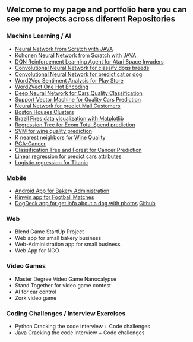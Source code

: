 ## Welcome to my page and portfolio here you can see my projects across diferent Repositories

### Machine Learning / AI
* [Neural Network from Scratch with JAVA](https://github.com/rtv313/NeuralNetwork)
* [Kohonen Neural Network from Scratch with JAVA](https://github.com/rtv313/SOM-Kohonen-Neural-Network)
* [DQN Reinforcement Learning Agent for Atari Space Invaders](https://github.com/rtv313/DQN-SpaceInvaders)
* [Convolutional Neural Network for classify dogs breeds ](https://github.com/rtv313/KerasCNNDogsBreeds)
* [Convolutional Neural Network for predict cat or dog](https://www.kaggle.com/raultrevino/cnn-cat-or-dog-tensorflow/notebook)
* [Word2Vec Sentiment Analysis for Play Store](https://www.kaggle.com/raultrevino/word2vec-and-sentiment-analisis-playstore)
* [Word2Vect One Hot Encoding](https://www.kaggle.com/raultrevino/playstoreword2veconehotencoding)
* [Deep Neural Network for Cars Quality Classification](https://www.kaggle.com/raultrevino/deep-nn-for-cars-quality-classification)
* [Support Vector Machine for Quality Cars Prediction](https://www.kaggle.com/raultrevino/svc-autos-quality)
* [Neural Network for predict Mall Customers](https://www.kaggle.com/raultrevino/nn-mallcustomers)
* [Boston Houses Clusters](https://www.kaggle.com/raultrevino/boston-houses)
* [Brazil Fires data visualization with Matplotlib](https://www.kaggle.com/raultrevino/brazil-fires-matplotlib-visualizations)
* [Regression Tree for Ecom Total Spend prediction](https://www.kaggle.com/raultrevino/regression-tree-for-ecom-total-spend)
* [SVM for wine quality prediction](https://www.kaggle.com/raultrevino/svr-predict-wine-alcohol)
* [K nearest neighbors for Wine Quality](https://www.kaggle.com/raultrevino/knn-for-classify-wine-quality)
* [PCA-Cancer](https://www.kaggle.com/raultrevino/pca-cancer)
* [Classification Tree and Forest for Cancer Prediction](https://www.kaggle.com/raultrevino/classify-tree-and-forest-for-cancer)
* [Linear regression for predict cars attributes](https://www.kaggle.com/raultrevino/autos-linear-regression)
* [Logistic regression for Titanic](https://www.kaggle.com/raultrevino/logistic-regression-titanic)

### Mobile 
* [Android App for Bakery Administration](https://github.com/rtv313/AndroidBakeryApp)
* [Kinwin app for Football Matches](https://play.google.com/store/apps/details?id=com.expandit.kinwin&hl=en_US)
* [DogDeck app for get info about a dog with photos](https://play.google.com/store/apps/details?id=com.rtv313.dogdeck&hl=en_US) [Github](https://github.com/rtv313/DogDeck)

### Web 
* Blend Game StartUp Project 
* Web app for small bakery business
* Web-Administration app for small business
* Web App for NGO

### Video Games
* Master Degree Video Game Nanocalypse
* Stand Together for video game contest
* AI for car control
* Zork video game 

### Coding Challenges / Interview Exercises
* Python Cracking the code interview + Code challenges
* Java Cracking the code interview + Code challenges


